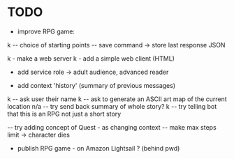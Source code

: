 # TODO

- improve RPG game:

k -- choice of starting points
-- save command -> store last response JSON

k - make a web server
k - add a simple web client (HTML)

- add service role -> adult audience, advanced reader

- add context 'history' (summary of previous messages)

k -- ask user their name
k -- ask to generate an ASCII art map of the current location
n/a -- try send back summary of whole story?
k -- try telling bot that this is an RPG not just a short story

-- try adding concept of Quest - as changing context
-- make max steps limit -> character dies

- publish RPG game - on Amazon Lightsail ? (behind pwd)
